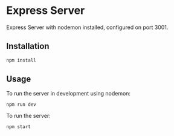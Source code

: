 # Express Server 

Express Server with nodemon installed, configured on port 3001.

## Installation

```bash
npm install
```

## Usage
To run the server in development using nodemon:
```bass
npm run dev
```
To run the server:
```bash
npm start
```
